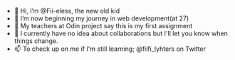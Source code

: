 - 👋 Hi, I’m @Fii-eless, the new old kid
- 👀 I’m now beginning my journey in web development(at 27)
- 🌱 My teachers at Odin project say this is my first assignment 
- 💞️ I currently have no idea about collaborations but I'll let you know when things change.
- 📫 To check up on me if I'm still learning; @fiifi_lyhters on Twitter

<!---
Fii-eless/Fii-eless is a ✨ special ✨ repository because its `README.md` (this file) appears on your GitHub profile.
You can click the Preview link to take a look at your changes.
--->
